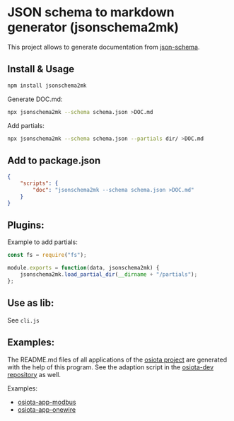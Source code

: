 # JSON schema to markdown generator (jsonschema2mk)

This project allows to generate documentation from [json-schema](https://json-schema.org).

<!--
Supports:
* properties
* all-of
* one-of
* ...
-->

## Install & Usage

```sh
npm install jsonschema2mk
```

Generate DOC.md:

```sh
npx jsonschema2mk --schema schema.json >DOC.md
```

Add partials:

```sh
npx jsonschema2mk --schema schema.json --partials dir/ >DOC.md
```

## Add to package.json

```json
{
	"scripts": {
		"doc": "jsonschema2mk --schema schema.json >DOC.md"
	}
}
```

## Plugins:

Example to add partials:

```js
const fs = require("fs");

module.exports = function(data, jsonschema2mk) {
	jsonschema2mk.load_partial_dir(__dirname + "/partials");
};
```

## Use as lib:

See `cli.js`

## Examples:

The README.md files of all applications of the [osiota project](https://github.com/osiota/) are generated with the help of this program. See the adaption script in the [osiota-dev repository](https://github.com/osiota/osiota-dev/blob/master/doc-jsonschema) as well.

Examples:

  * [osiota-app-modbus](https://github.com/osiota/osiota-app-modbus)
  * [osiota-app-onewire](https://github.com/osiota/osiota-app-onewire)
